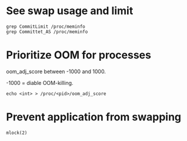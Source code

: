 # See swap usage and limit

```
grep CommitLimit /proc/meminfo
grep Committet_AS /proc/meminfo
```

# Prioritize OOM for processes

oom_adj_score between -1000 and 1000.

-1000 = diable OOM-killing.

```
echo <int> > /proc/<pid>/oom_adj_score
```

# Prevent application from swapping

```
mlock(2)
```
